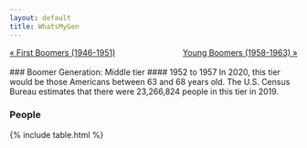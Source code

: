 ```yaml
---
layout: default
title: WhatsMyGen
---
```

<div style="overflow: hidden"><a href="/WhatsMyGen/generations/boomer-first.html" class="previous" style="float: left !important">&laquo; First Boomers (1946-1951)</a><a href="/WhatsMyGen/generations/boomer-young.html" class="next" style="float: right !important">Young Boomers (1958-1963) &raquo;</a></div>
<br>
### Boomer Generation: Middle tier
#### 1952 to 1957
In 2020, this tier would be those Americans between 63 and 68 years old. The U.S. Census Bureau estimates that there were 23,266,824 people in this tier in 2019. 

### People

{% include table.html %}
